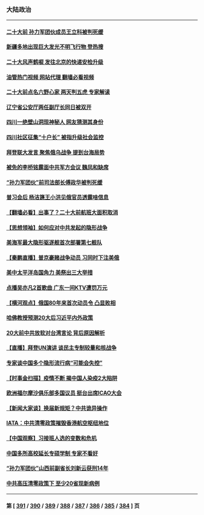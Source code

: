 ### 大陆政治
---
#### [二十大前 孙力军团伙成员王立科被判死缓](../../pages/ncid277/n13830369.md?09222045) 
#### [新疆多地出现巨大发光不明飞行物 登热搜](../../pages/ncid277/n13830445.md?09222045) 
#### [二十大风声鹤唳 发往北京的快递安检升级](../../pages/ncid277/n13830358.md?09222045) 
#### [油管热门视频 网站代理 翻墙必看视频](http://209.222.30.114:81/youtube.html?09222045)
#### [二十大前点名六野心家 两天判五虎 专家解读](../../pages/ncid277/n13830330.md?09222045) 
#### [辽宁省公安厅两任副厅长同日被双开](../../pages/ncid277/n13830356.md?09222045) 
#### [四川一绝壁山洞现神秘人 网友猜测其身份](../../pages/ncid277/n13830357.md?09222045) 
#### [四川社区征集“十户长” 被指升级社会监控](../../pages/ncid277/n13829796.md?09222045) 
#### [拜登联大发言 聚焦俄乌战争 提到台海局势](../../pages/ncid277/n13830351.md?09222045) 
#### [被免的李桥铭露面中共军方会议 魏凤和缺席](../../pages/ncid277/n13830059.md?09222045) 
#### [“孙力军团伙”前司法部长傅政华被判死缓](../../pages/ncid277/n13830058.md?09222045) 
#### [普习会后 杨洁篪王小洪见俄官员透露啥信息](../../pages/ncid277/n13829972.md?09222045) 
#### [【翻墙必看】出事了？二十大前航班大面积取消](../../pages/ncid277/n13830111.md?09222045) 
#### [【思想领袖】如何应对中共发起的隐形战争](../../pages/ncid277/n13810274.md?09222045) 
#### [美海军最大隐形驱逐舰首次部署第七舰队](../../pages/ncid277/n13829845.md?09222045) 
#### [【秦鹏直播】普京豪赌战争动员 习同时下注美俄](../../pages/ncid277/n13829889.md?09222045) 
#### [美中太平洋岛国角力 美祭出三大举措](../../pages/ncid277/n13829861.md?09222045) 
#### [点播吴亦凡2首歌曲 广东一间KTV遭罚万元](../../pages/ncid277/n13829878.md?09222045) 
#### [【横河观点】俄国80年来首次动员令 凸显败相](../../pages/ncid277/n13829734.md?09222045) 
#### [哈佛教授预测20大后习近平内外政策](../../pages/ncid277/n13829176.md?09222045) 
#### [20大前中共放软对台湾言论 背后原因解析](../../pages/ncid277/n13829842.md?09222045) 
#### [【直播】拜登UN演讲 谈民主专制较量和核战争](../../pages/ncid277/n13829827.md?09222045) 
#### [专家谈中国多个隐形流行病“可能会失控”](../../pages/ncid277/n13829808.md?09222045) 
#### [【时事金扫描】疫情不断 揭中国人染疫2大陷阱](../../pages/ncid277/n13829333.md?09222045) 
#### [欧洲福尔摩沙俱乐部多国议员 挺台出席ICAO大会](../../pages/ncid277/n13829791.md?09222045) 
#### [【新闻大家谈】换届新规矩？中共诡异操作](../../pages/ncid277/n13829747.md?09222045) 
#### [IATA：中共清零政策摧毁香港航空枢纽地位](../../pages/ncid277/n13829669.md?09222045) 
#### [【中国观察】习接班人选的变数和危机](../../pages/ncid277/n13829685.md?09222045) 
#### [中国多所高校延长专硕学制 专家不看好](../../pages/ncid277/n13829661.md?09222045) 
#### [“孙力军团伙”山西前副省长刘新云获刑14年](../../pages/ncid277/n13829619.md?09222045) 
#### [中共高压清零政策下 至少20省现新病例](../../pages/ncid277/n13829611.md?09222045) 

---
#### 第 [ [391](./391.md?09222045) / [390](./390.md?09222045) / [389](./389.md?09222045) / [388](./388.md?09222045) / [387](./387.md?09222045) / [386](./386.md?09222045) / [385](./385.md?09222045) / [384](./384.md?09222045) ] 页
